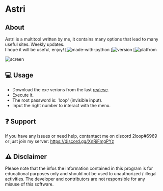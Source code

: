 # Astri
## About
Astri is a multitool written by me, it contains many options that lead to many useful sites. Weekly updates. <br>
I hope it will be useful, enjoy!    [![made-with-python](https://img.shields.io/badge/Made%20with-Python-1f425f.svg) [![version](https://img.shields.io/badge/python-3.9-green) [![platfrom](https://img.shields.io/badge/platform-windows-lightgrey)


![screen](https://user-images.githubusercontent.com/87500882/222474169-03fa8242-7baa-4f63-9add-95195866d326.png)


## 💻 Usage
- Download the exe verions from the last [realese](https://github.com/astros3x/Astri/releases/).
- Execute it.
- The root password is: 'loop' (invisible input).
- Input the right number to interact with the menu.


## :question: Support
If you have any issues or need help, contantact me on discord 2loop#6969 or just join my server: https://discord.gg/XnRjFmgPYz


## :warning: Disclaimer
Please note that the infos the information contained in this program is for educational purposes only and should not be used to unauthorized / illegal activities. The developer and contributors are not responsible for any misuse of this software.
